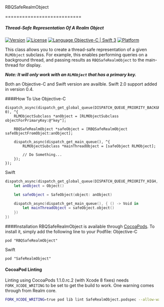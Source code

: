 RBQSafeRealmObject

===========================

##### Thread-Safe Representation Of A Realm Object

[![Version](https://img.shields.io/cocoapods/v/RBQSafeRealmObject.svg?style=flat)](http://cocoapods.org/pods/RBQSafeRealmObject)
[![License](https://img.shields.io/cocoapods/l/RBQSafeRealmObject.svg?style=flat)](http://cocoapods.org/pods/RBQSafeRealmObject)
[![Language Objective-C | Swift 3](https://img.shields.io/badge/Language-ObjectiveC%20%2F%20Swift%203-orange.svg)](https://developer.apple.com/swift)
[![Platform](https://img.shields.io/cocoapods/p/RBQSafeRealmObject.svg?style=flat)](http://cocoapods.org/pods/RBQSafeRealmObject)

This class allows you to create a thread-safe representation of a given `RLMObject` subclass. For example, this enables performing queries on a background thread, and passing results as `RBQSafeRealmObject` to the main-thread for display.

_**Note: It will only work with an `RLMObject` that has a primary key.**_

Both an Objective-C and Swift version are availble. Swift 2.0 support added in version 0.4.

####How To Use
Objective-C
```objc
dispatch_async(dispatch_get_global_queue(DISPATCH_QUEUE_PRIORITY_BACKGROUND, 0), ^{
    RLMObjectSubclass *anObject = [RLMObjectSubclass objectForPrimaryKey:@"key"];

    RBQSafeRealmObject *safeObject = [RBQSafeRealmObject safeObjectFromObject:anObject];

    dispatch_async(dispatch_get_main_queue(), ^{
        RLMObjectSubclass *mainThreadObject = [safeObject RLMObject];

        // Do Something...
    });
});
```
Swift
```swift
dispatch_async(dispatch_get_global_queue(DISPATCH_QUEUE_PRIORITY_HIGH, 0), { () -> Void in
    let anObject = Object()

    let safeObject = SafeObject(object: anObject)

    dispatch_async(dispatch_get_main_queue(), { () -> Void in
        let mainThreadObject = safeObject.object()
    })
})
```

####Installation
RBQSafeRealmObject is available through [CocoaPods](http://cocoapods.org). To install
it, simply add the following line to your Podfile:
Objective-C
```
pod "RBQSafeRealmObject"
```
Swift
```
pod "SafeRealmObject"
```

#### CocoaPod Linting

Linting using CocoaPods 1.1.0.rc.2 (with Xcode 8 fixes) needs `FORK_XCODE_WRITING` to be set to get the build to work. One warning comes through from Realm core.

```bash
FORK_XCODE_WRITING=true pod lib lint SafeRealmObject.podspec --allow-warnings
```

